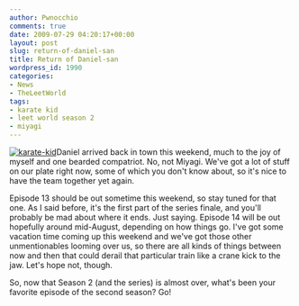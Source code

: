 ```yaml
---
author: Pwnocchio
comments: true
date: 2009-07-29 04:20:17+00:00
layout: post
slug: return-of-daniel-san
title: Return of Daniel-san
wordpress_id: 1990
categories:
- News
- TheLeetWorld
tags:
- karate kid
- leet world season 2
- miyagi
---
```


[![karate-kid](http://smoothfewfilms.com/wp-content/uploads/2009/07/karate-kid.jpg)](http://smoothfewfilms.com/wp-content/uploads/2009/07/karate-kid.jpg)Daniel arrived back in town this weekend, much to the joy of myself and one bearded compatriot. No, not Miyagi. We've got a lot of stuff on our plate right now, some of which you don't know about, so it's nice to have the team together yet again.

Episode 13 should be out sometime this weekend, so stay tuned for that one. As I said before, it's the first part of the series finale, and you'll probably be mad about where it ends. Just saying. Episode 14 will be out hopefully around mid-August, depending on how things go. I've got some vacation time coming up this weekend and we've got those other unmentionables looming over us, so there are all kinds of things between now and then that could derail that particular train like a crane kick to the jaw. Let's hope not, though.

So, now that Season 2 (and the series) is almost over, what's been your favorite episode of the second season? Go!
